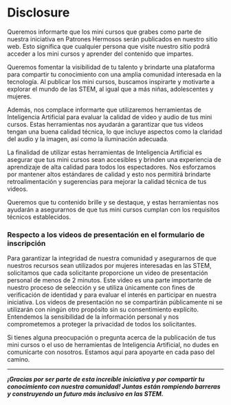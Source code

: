 # Disclosure

Queremos informarte que los mini cursos que grabes como parte de nuestra iniciativa en Patrones Hermosos serán publicados en nuestro sitio web. Esto significa que cualquier persona que visite nuestro sitio podrá acceder a los mini cursos y aprender del contenido que impartes.

Queremos fomentar la visibilidad de tu talento y brindarte una plataforma para compartir tu conocimiento con una amplia comunidad interesada en la tecnología. Al publicar los mini cursos, buscamos inspirarte y motivarte a explorar el mundo de las STEM, al igual que a más niñas, adolescentes y mujeres.

Además, nos complace informarte que utilizaremos herramientas de Inteligencia Artificial para evaluar la calidad de video y audio de tus mini cursos. Estas herramientas nos ayudarán a garantizar que tus videos tengan una buena calidad técnica, lo que incluye aspectos como la claridad del audio y la imagen, así como la iluminación adecuada.

La finalidad de utilizar estas herramientas de Inteligencia Artificial es asegurar que tus mini cursos sean accesibles y brinden una experiencia de aprendizaje de alta calidad para todos los espectadores. Nos esforzamos por mantener altos estándares de calidad y esto nos permitirá brindarte retroalimentación y sugerencias para mejorar la calidad técnica de tus videos.

Queremos que tu contenido brille y se destaque, y estas herramientas nos ayudarán a asegurarnos de que tus mini cursos cumplan con los requisitos técnicos establecidos.

### Respecto a los videos de presentación en el formulario de inscripción

Para garantizar la integridad de nuestra comunidad y asegurarnos de que nuestros recursos sean utilizados por mujeres interesadas en las STEM, solicitamos que cada solicitante proporcione un video de presentación personal de menos de 2 minutos. Este video es una parte importante de nuestro proceso de selección y se utiliza únicamente con fines de verificación de identidad y para evaluar el interés en participar en nuestra iniciativa. Los videos de presentación no se compartirán públicamente ni se utilizarán con ningún otro propósito sin su consentimiento explícito. Entendemos la sensibilidad de la información personal y nos comprometemos a proteger la privacidad de todos los solicitantes.

Si tienes alguna preocupación o pregunta acerca de la publicación de tus mini cursos o el uso de herramientas de Inteligencia Artificial, no dudes en comunicarte con nosotros. Estamos aquí para apoyarte en cada paso del camino.

---

***¡Gracias por ser parte de esta increíble iniciativa y por compartir tu conocimiento con nuestra comunidad! Juntas están rompiendo barreras y construyendo un futuro más inclusivo en las STEM.***

